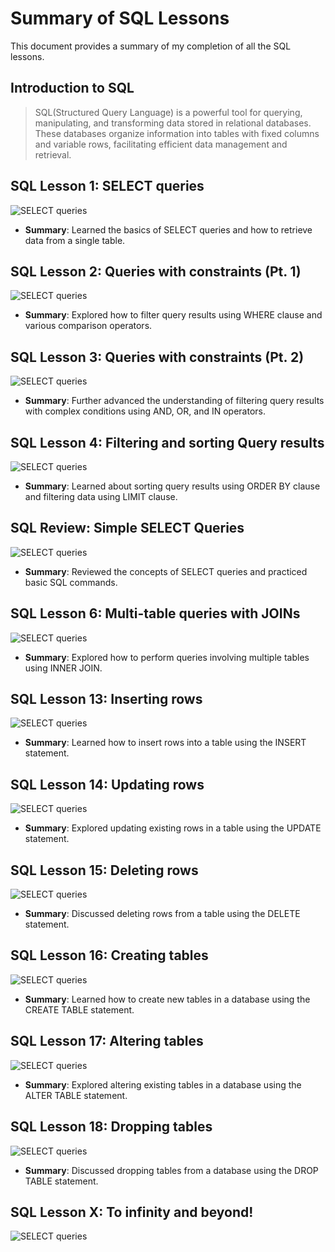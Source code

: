 # Summary of SQL Lessons

This document provides a summary of my completion of all the SQL lessons.

## Introduction to SQL

> SQL(Structured Query Language) is a powerful tool for querying, manipulating, and transforming data stored in relational databases. These databases organize information into tables with fixed columns and variable rows, facilitating efficient data management and retrieval.

## SQL Lesson 1: SELECT queries

![SELECT queries](./img/Lesson1_SELECTQueries101.png)
- **Summary**: Learned the basics of SELECT queries and how to retrieve data from a single table.

## SQL Lesson 2: Queries with constraints (Pt. 1)

![SELECT queries](./img/Lesson2_QueriesWithConstraints(Pt.%201).png)
- **Summary**: Explored how to filter query results using WHERE clause and various comparison operators.

## SQL Lesson 3: Queries with constraints (Pt. 2)

![SELECT queries](./img/Lesson3_QueriesWithConstraints(Pt.%202).png)
- **Summary**: Further advanced the understanding of filtering query results with complex conditions using AND, OR, and IN operators.

## SQL Lesson 4: Filtering and sorting Query results

![SELECT queries](./img/Lesson4_FilteringAndSortingQueryResults.png)

- **Summary**: Learned about sorting query results using ORDER BY clause and filtering data using LIMIT clause.

## SQL Review: Simple SELECT Queries

![SELECT queries](./img/Review1_SimpleSELECTQueries.png)
- **Summary**: Reviewed the concepts of SELECT queries and practiced basic SQL commands.

## SQL Lesson 6: Multi-table queries with JOINs

![SELECT queries](./img/Lesson6_Multi-tableQueriesWithJOINs.png)
- **Summary**: Explored how to perform queries involving multiple tables using INNER JOIN.

## SQL Lesson 13: Inserting rows

![SELECT queries](./img/Lesson13_%20InsertingRows.png)
- **Summary**: Learned how to insert rows into a table using the INSERT statement.

## SQL Lesson 14: Updating rows

![SELECT queries](./img/Lesson14_UpdatingRows.png)
- **Summary**: Explored updating existing rows in a table using the UPDATE statement.

## SQL Lesson 15: Deleting rows

![SELECT queries](./img/Lesson15_DeletingRows.png)
- **Summary**: Discussed deleting rows from a table using the DELETE statement.

## SQL Lesson 16: Creating tables

![SELECT queries](./img/Lesson16_CreatingTables.png)
- **Summary**: Learned how to create new tables in a database using the CREATE TABLE statement.

## SQL Lesson 17: Altering tables

![SELECT queries](./img/Lesson17_AlteringTables.png)
- **Summary**: Explored altering existing tables in a database using the ALTER TABLE statement.

## SQL Lesson 18: Dropping tables

![SELECT queries](./img/Lesson18_DroppingTables.png)
- **Summary**: Discussed dropping tables from a database using the DROP TABLE statement.

## SQL Lesson X: To infinity and beyond!

![SELECT queries](./img/SQLBolt.png)

